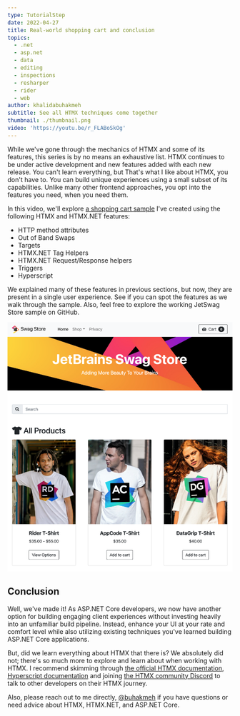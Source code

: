 ```yaml
---
type: TutorialStep
date: 2022-04-27
title: Real-world shopping cart and conclusion
topics:
  - .net
  - asp.net
  - data
  - editing
  - inspections
  - resharper
  - rider
  - web
author: khalidabuhakmeh
subtitle: See all HTMX techniques come together
thumbnail: ./thumbnail.png
video: 'https://youtu.be/r_FLABoSkOg'
---
```


While we've gone through the mechanics of HTMX and some of its features, this series is by no means an exhaustive list. HTMX continues to be under active development and new features added with each new release. You can't learn everything, but That's what I like about HTMX, you don't have to. You can build unique experiences using a small subset of its capabilities. Unlike many other frontend approaches, you opt into the features you need, when you need them.

In this video, we'll explore [a shopping cart sample](https://github.com/khalidabuhakmeh/htmx-aspnetcore) I've created using the following HTMX and HTMX.NET features:

- HTTP method attributes
- Out of Band Swaps
- Targets
- HTMX.NET Tag Helpers
- HTMX.NET Request/Response helpers
- Triggers
- Hyperscript

We explained many of these features in previous sections, but now, they are present in a single user experience. See if you can spot the features as we walk through the sample. Also, feel free to explore the working JetSwag Store sample on GitHub.

![JetSwag Store Sample](jetswag.png)

## Conclusion

Well, we've made it! As ASP.NET Core developers, we now have another option for building engaging client experiences without investing heavily into an unfamiliar build pipeline. Instead, enhance your UI at your rate and comfort level while also utilizing existing techniques you've learned building ASP.NET Core applications.

But, did we learn everything about HTMX that there is? We absolutely did not; there's so much more to explore and learn about when working with HTMX. I recommend skimming through [the official HTMX documentation](https://htmx.org), [Hyperscript documentation](https://hyperscript.org) and joining [the HTMX community Discord](https://htmx.org/discord) to talk to other developers on their HTMX journey.

Also, please reach out to me directly, [@buhakmeh](https://twitter.com/buhakmeh) if you have questions or need advice about HTMX, HTMX.NET, and ASP.NET Core.
